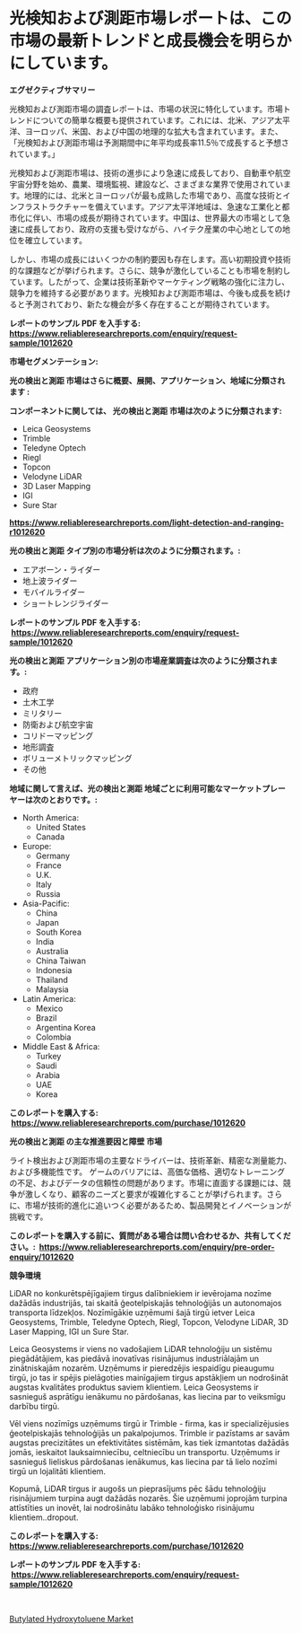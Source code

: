 <p><h1>光検知および測距市場レポートは、この市場の最新トレンドと成長機会を明らかにしています。</h1></p><p><strong>エグゼクティブサマリー</strong></p>
<p><p>光検知および測距市場の調査レポートは、市場の状況に特化しています。市場トレンドについての簡単な概要も提供されています。これには、北米、アジア太平洋、ヨーロッパ、米国、および中国の地理的な拡大も含まれています。また、「光検知および測距市場は予測期間中に年平均成長率11.5％で成長すると予想されています。」</p><p>光検知および測距市場は、技術の進歩により急速に成長しており、自動車や航空宇宙分野を始め、農業、環境監視、建設など、さまざまな業界で使用されています。地理的には、北米とヨーロッパが最も成熟した市場であり、高度な技術とインフラストラクチャーを備えています。アジア太平洋地域は、急速な工業化と都市化に伴い、市場の成長が期待されています。中国は、世界最大の市場として急速に成長しており、政府の支援も受けながら、ハイテク産業の中心地としての地位を確立しています。</p><p>しかし、市場の成長にはいくつかの制約要因も存在します。高い初期投資や技術的な課題などが挙げられます。さらに、競争が激化していることも市場を制約しています。したがって、企業は技術革新やマーケティング戦略の強化に注力し、競争力を維持する必要があります。光検知および測距市場は、今後も成長を続けると予測されており、新たな機会が多く存在することが期待されています。</p></p>
<p><strong>レポートのサンプル PDF を入手する: <a href="https://www.reliableresearchreports.com/enquiry/request-sample/1012620">https://www.reliableresearchreports.com/enquiry/request-sample/1012620</a></strong></p>
<p><strong>市場セグメンテーション:</strong></p>
<p><strong> 光の検出と測距 市場はさらに概要、展開、アプリケーション、地域に分類されます :</strong></p>
<p><strong>コンポーネントに関しては、 光の検出と測距 市場は次のように分類されます: &nbsp;</strong></p>
<p><ul><li>Leica Geosystems</li><li>Trimble</li><li>Teledyne Optech</li><li>Riegl</li><li>Topcon</li><li>Velodyne LiDAR</li><li>3D Laser Mapping</li><li>IGI</li><li>Sure Star</li></ul></p>
<p><strong><a href="https://www.reliableresearchreports.com/light-detection-and-ranging-r1012620">https://www.reliableresearchreports.com/light-detection-and-ranging-r1012620</a></strong></p>
<p><strong> 光の検出と測距 タイプ別の市場分析は次のように分類されます。:</strong></p>
<p><ul><li>エアボーン・ライダー</li><li>地上波ライダー</li><li>モバイルライダー</li><li>ショートレンジライダー</li></ul></p>
<p><strong>レポートのサンプル PDF を入手する: &nbsp;<a href="https://www.reliableresearchreports.com/enquiry/request-sample/1012620">https://www.reliableresearchreports.com/enquiry/request-sample/1012620</a></strong></p>
<p><strong> 光の検出と測距 アプリケーション別の市場産業調査は次のように分類されます。:</strong></p>
<p><ul><li>政府</li><li>土木工学</li><li>ミリタリー</li><li>防衛および航空宇宙</li><li>コリドーマッピング</li><li>地形調査</li><li>ボリューメトリックマッピング</li><li>その他</li></ul></p>
<p><strong>地域に関して言えば、光の検出と測距 地域ごとに利用可能なマーケットプレーヤーは次のとおりです。:</strong></p>
<p><ul>
    <li>
        North America:
        <ul>
            <li>United States</li>
            <li>Canada</li>
        </ul>
    </li>
    <li>
        Europe:
        <ul>
            <li>Germany</li>
            <li>France</li>
            <li>U.K.</li>
            <li>Italy</li>
            <li>Russia</li>
        </ul>
    </li>
    <li>
        Asia-Pacific:
        <ul>
            <li>China</li>
            <li>Japan</li>
            <li>South Korea</li>
            <li>India</li>
            <li>Australia</li>
            <li>China Taiwan</li>
            <li>Indonesia</li>
            <li>Thailand</li>
            <li>Malaysia</li>
        </ul>
    </li>
    <li>
        Latin America:
        <ul>
            <li>Mexico</li>
            <li>Brazil</li>
            <li>Argentina Korea</li>
            <li>Colombia</li>
        </ul>
    </li>
    <li>
        Middle East & Africa:
        <ul>
            <li>Turkey</li>
            <li>Saudi</li>
            <li>Arabia</li>
            <li>UAE</li>
            <li>Korea</li>
        </ul>
    </li>
    </ul></p>
<p><strong>このレポートを購入する: &nbsp;<a href="https://www.reliableresearchreports.com/purchase/1012620">https://www.reliableresearchreports.com/purchase/1012620</a></strong></p>
<p><strong>光の検出と測距 の主な推進要因と障壁 市場</strong></p>
<p><p>ライト検出および測距市場の主要なドライバーは、技術革新、精密な測量能力、および多機能性です。 ゲームのバリアには、高価な価格、適切なトレーニングの不足、およびデータの信頼性の問題があります。市場に直面する課題には、競争が激しくなり、顧客のニーズと要求が複雑化することが挙げられます。さらに、市場が技術的進化に追いつく必要があるため、製品開発とイノベーションが挑戦です。</p></p>
<p><strong>このレポートを購入する前に、質問がある場合は問い合わせるか、共有してください。:&nbsp; <a href="https://www.reliableresearchreports.com/enquiry/pre-order-enquiry/1012620">https://www.reliableresearchreports.com/enquiry/pre-order-enquiry/1012620</a></strong></p>
<p><strong>競争環境</strong></p>
<p><p>LiDAR no konkurētspējīgajiem tirgus dalībniekiem ir ievērojama nozīme dažādās industrijās, tai skaitā ģeotelpiskajās tehnoloģijās un autonomajos transporta līdzekļos. Nozīmīgākie uzņēmumi šajā tirgū ietver Leica Geosystems, Trimble, Teledyne Optech, Riegl, Topcon, Velodyne LiDAR, 3D Laser Mapping, IGI un Sure Star.</p><p>Leica Geosystems ir viens no vadošajiem LiDAR tehnoloģiju un sistēmu piegādātājiem, kas piedāvā inovatīvas risinājumus industriālajām un zinātniskajām nozarēm. Uzņēmums ir pieredzējis iespaidīgu pieaugumu tirgū, jo tas ir spējis pielāgoties mainīgajiem tirgus apstākļiem un nodrošināt augstas kvalitātes produktus saviem klientiem. Leica Geosystems ir sasnieguš asprātīgu ienākumu no pārdošanas, kas liecina par to veiksmīgu darbību tirgū.</p><p>Vēl viens nozīmīgs uzņēmums tirgū ir Trimble - firma, kas ir specializējusies ģeotelpiskajās tehnoloģijās un pakalpojumos. Trimble ir pazīstams ar savām augstas precizitātes un efektivitātes sistēmām, kas tiek izmantotas dažādās jomās, ieskaitot lauksaimniecību, celtniecību un transportu. Uzņēmums ir sasnieguš lieliskus pārdošanas ienākumus, kas liecina par tā lielo nozīmi tirgū un lojalitāti klientiem.</p><p>Kopumā, LiDAR tirgus ir augošs un pieprasījums pēc šādu tehnoloģiju risinājumiem turpina augt dažādās nozarēs. Šie uzņēmumi joprojām turpina attīstīties un inovēt, lai nodrošinātu labāko tehnoloģisko risinājumu klientiem..dropout.</p></p>
<p><strong>このレポートを購入する: &nbsp; <a href="https://www.reliableresearchreports.com/purchase/1012620">https://www.reliableresearchreports.com/purchase/1012620</a></strong></p>
<p><strong>レポートのサンプル PDF を入手する: &nbsp;<a href="https://www.reliableresearchreports.com/enquiry/request-sample/1012620">https://www.reliableresearchreports.com/enquiry/request-sample/1012620</a></strong><strong></strong></p>
<p>&nbsp;</p>
<p><p><a href="https://fuschia-pecorino-a6d.notion.site/Butylated-Hydroxytoluene-Market-Analysis-and-Market-Size-Global-Industry-Overview-Market-Segmentat-6dda4cffc82046ffb9a4cd880047a41f">Butylated Hydroxytoluene Market</a></p></p>